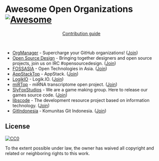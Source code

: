 # Awesome Open Organizations [![Awesome](https://cdn.rawgit.com/sindresorhus/awesome/d7305f38d29fed78fa85652e3a63e154dd8e8829/media/badge.svg)](https://github.com/sindresorhus/awesome)

<p align="center">
  <a href="contributing.md">Contribution guide</a>&nbsp;&nbsp;&nbsp;
</p>

<br>

- [OrgManager](https://github.com/orgmanager) - Supercharge your GitHub organizations! ([Join](https://orgmanager.miguelpiedrafita.com/o/orgmanager))
- [Open Source Design](https://github.com/opensourcedesign) - Bringing together designers and open source projects, join us on IRC #opensourcedesign. ([Join](https://orgmanager.miguelpiedrafita.com/o/opensourcedesign))
- [FOSSASIA](https://github.com/fossasia) - Open Technologies in Asia. ([Join](https://github.com/fossasia/fossasia.org/issues/new?title=Join%20FOSSASIA&body=Hi,%20could%20you%20invite%20me%20to%20the%20FOSSASIA%20GitHub%20organization?))
- [AppStackTop](https://github.com/AppStackTop) - AppStack. ([Join](https://orgmanager.miguelpiedrafita.com/o/AppStackTop))
- [LogikIO](https://github.com/LogikIO) - Logik.IO. ([Join](https://orgmanager.miguelpiedrafita.com/o/LogikIO))
- [miRTop](https://github.com/miRTop) - miRNA transcriptome open project. ([Join](https://orgmanager.miguelpiedrafita.com/o/miRTop))
- [SlyFoxStudios](https://github.com/SlyFoxStudios) - We are a game making group. Here to release our games source code. ([Join](https://orgmanager.miguelpiedrafita.com/o/SlyFoxStudios))
- [libscode](https://github.com/libscode) - The development resource project based on information technology. ([Join](https://orgmanager.miguelpiedrafita.com/o/libscode))
- [GitIndonesia](https://github.com/GitIndonesia) - Komunitas Git Indonesia. ([Join](https://orgmanager.miguelpiedrafita.com/o/GitIndonesia))

## License

[![CC0](http://mirrors.creativecommons.org/presskit/buttons/88x31/svg/cc-zero.svg)](https://creativecommons.org/publicdomain/zero/1.0/)

To the extent possible under law, the owner has waived all copyright and related or neighboring rights to this work.
